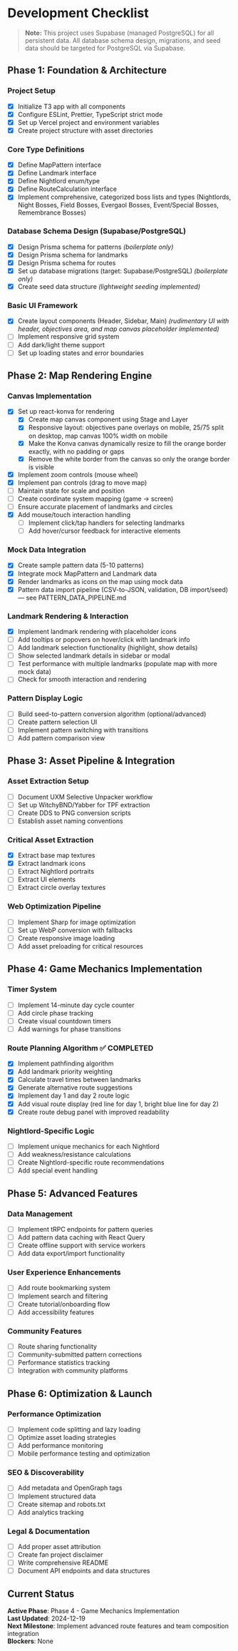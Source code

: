 # Development Checklist

> **Note:** This project uses Supabase (managed PostgreSQL) for all persistent data. All database schema design, migrations, and seed data should be targeted for PostgreSQL via Supabase.

## Phase 1: Foundation & Architecture
### Project Setup
- [x] Initialize T3 app with all components
- [x] Configure ESLint, Prettier, TypeScript strict mode
- [x] Set up Vercel project and environment variables
- [x] Create project structure with asset directories

### Core Type Definitions
- [x] Define MapPattern interface
- [x] Define Landmark interface
- [x] Define Nightlord enum/type
- [x] Define RouteCalculation interface
- [x] Implement comprehensive, categorized boss lists and types (Nightlords, Night Bosses, Field Bosses, Evergaol Bosses, Event/Special Bosses, Remembrance Bosses)

### Database Schema Design (Supabase/PostgreSQL)
- [x] Design Prisma schema for patterns *(boilerplate only)*
- [x] Design Prisma schema for landmarks
- [x] Design Prisma schema for routes
- [x] Set up database migrations (target: Supabase/PostgreSQL) *(boilerplate only)*
- [x] Create seed data structure *(lightweight seeding implemented)*

### Basic UI Framework
- [x] Create layout components (Header, Sidebar, Main) *(rudimentary UI with header, objectives area, and map canvas placeholder implemented)*
- [ ] Implement responsive grid system
- [ ] Add dark/light theme support
- [ ] Set up loading states and error boundaries

## Phase 2: Map Rendering Engine
### Canvas Implementation
- [x] Set up react-konva for rendering
  - [x] Create map canvas component using Stage and Layer
  - [x] Responsive layout: objectives pane overlays on mobile, 25/75 split on desktop, map canvas 100% width on mobile
  - [x] Make the Konva canvas dynamically resize to fill the orange border exactly, with no padding or gaps
  - [x] Remove the white border from the canvas so only the orange border is visible
- [x] Implement zoom controls (mouse wheel)
- [x] Implement pan controls (drag to move map)
- [ ] Maintain state for scale and position
- [ ] Create coordinate system mapping (game → screen)
- [ ] Ensure accurate placement of landmarks and circles
- [x] Add mouse/touch interaction handling
  - [ ] Implement click/tap handlers for selecting landmarks
  - [ ] Add hover/cursor feedback for interactive elements

### Mock Data Integration
- [x] Create sample pattern data (5-10 patterns)
- [x] Integrate mock MapPattern and Landmark data
- [x] Render landmarks as icons on the map using mock data
- [x] Pattern data import pipeline (CSV-to-JSON, validation, DB import/seed) — see PATTERN_DATA_PIPELINE.md

### Landmark Rendering & Interaction
- [x] Implement landmark rendering with placeholder icons
- [ ] Add tooltips or popovers on hover/click with landmark info
- [ ] Add landmark selection functionality (highlight, show details)
- [ ] Show selected landmark details in sidebar or modal
- [ ] Test performance with multiple landmarks (populate map with more mock data)
- [ ] Check for smooth interaction and rendering

### Pattern Display Logic
- [ ] Build seed-to-pattern conversion algorithm (optional/advanced)
- [ ] Create pattern selection UI
- [ ] Implement pattern switching with transitions
- [ ] Add pattern comparison view

## Phase 3: Asset Pipeline & Integration
### Asset Extraction Setup
- [ ] Document UXM Selective Unpacker workflow
- [ ] Set up WitchyBND/Yabber for TPF extraction
- [ ] Create DDS to PNG conversion scripts
- [ ] Establish asset naming conventions

### Critical Asset Extraction
- [x] Extract base map textures
- [x] Extract landmark icons
- [ ] Extract Nightlord portraits
- [ ] Extract UI elements
- [ ] Extract circle overlay textures

### Web Optimization Pipeline
- [ ] Implement Sharp for image optimization
- [ ] Set up WebP conversion with fallbacks
- [ ] Create responsive image loading
- [ ] Add asset preloading for critical resources

## Phase 4: Game Mechanics Implementation
### Timer System
- [ ] Implement 14-minute day cycle counter
- [ ] Add circle phase tracking
- [ ] Create visual countdown timers
- [ ] Add warnings for phase transitions

### Route Planning Algorithm ✅ COMPLETED
- [x] Implement pathfinding algorithm
- [x] Add landmark priority weighting
- [x] Calculate travel times between landmarks
- [x] Generate alternative route suggestions
- [x] Implement day 1 and day 2 route logic
- [x] Add visual route display (red line for day 1, bright blue line for day 2)
- [x] Create route debug panel with improved readability

### Nightlord-Specific Logic
- [ ] Implement unique mechanics for each Nightlord
- [ ] Add weakness/resistance calculations
- [ ] Create Nightlord-specific route recommendations
- [ ] Add special event handling

## Phase 5: Advanced Features
### Data Management
- [ ] Implement tRPC endpoints for pattern queries
- [ ] Add pattern data caching with React Query
- [ ] Create offline support with service workers
- [ ] Add data export/import functionality

### User Experience Enhancements
- [ ] Add route bookmarking system
- [ ] Implement search and filtering
- [ ] Create tutorial/onboarding flow
- [ ] Add accessibility features

### Community Features
- [ ] Route sharing functionality
- [ ] Community-submitted pattern corrections
- [ ] Performance statistics tracking
- [ ] Integration with community platforms

## Phase 6: Optimization & Launch
### Performance Optimization
- [ ] Implement code splitting and lazy loading
- [ ] Optimize asset loading strategies
- [ ] Add performance monitoring
- [ ] Mobile performance testing and optimization

### SEO & Discoverability
- [ ] Add metadata and OpenGraph tags
- [ ] Implement structured data
- [ ] Create sitemap and robots.txt
- [ ] Add analytics tracking

### Legal & Documentation
- [ ] Add proper asset attribution
- [ ] Create fan project disclaimer
- [ ] Write comprehensive README
- [ ] Document API endpoints and data structures

## Current Status
**Active Phase**: Phase 4 - Game Mechanics Implementation  
**Last Updated**: 2024-12-19  
**Next Milestone**: Implement advanced route features and team composition integration  
**Blockers**: None